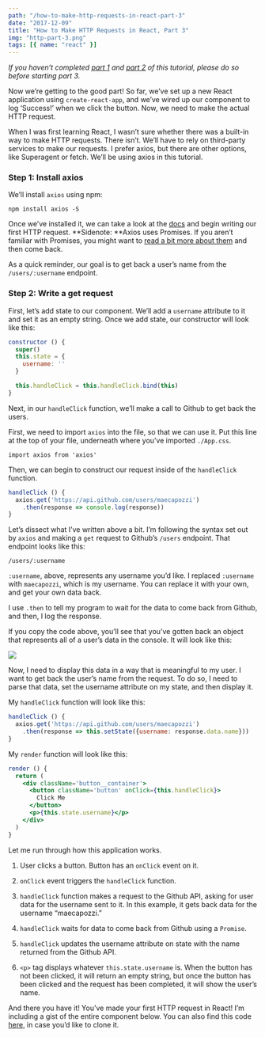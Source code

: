 ```yaml
---
path: "/how-to-make-http-requests-in-react-part-3"
date: "2017-12-09"
title: "How to Make HTTP Requests in React, Part 3"
img: "http-part-3.png"
tags: [{ name: "react" }]
---
```


_If you haven’t completed [part 1](https://medium.com/@MCapoz/tutorial-how-to-make-http-requests-in-react-part-1-f7afa3cd0cc8) and [part 2](https://medium.com/@MCapoz/tutorial-how-to-make-http-requests-in-react-part-2-4cfdba3ec65) of this tutorial, please do so before starting part 3._

Now we’re getting to the good part! So far, we’ve set up a new React application using `create-react-app`, and we’ve wired up our component to log ‘Success!’ when we click the button. Now, we need to make the actual HTTP request.

When I was first learning React, I wasn’t sure whether there was a built-in way to make HTTP requests. There isn’t. We’ll have to rely on third-party services to make our requests. I prefer axios, but there are other options, like Superagent or fetch. We’ll be using axios in this tutorial.

### Step 1: Install axios

We’ll install `axios` using npm:

    npm install axios -S

Once we’ve installed it, we can take a look at the [docs](https://github.com/axios/axios) and begin writing our first HTTP request. **Sidenote: **Axios uses Promises. If you aren’t familiar with Promises, you might want to [read a bit more about them](https://developers.google.com/web/fundamentals/primers/promises) and then come back.

As a quick reminder, our goal is to get back a user’s name from the `/users/:username` endpoint.

### **Step 2: Write a get request**

First, let’s add state to our component. We’ll add a `username` attribute to it and set it as an empty string. Once we add state, our constructor will look like this:

```jsx
constructor () {
  super()
  this.state = {
    username: ''
  }

  this.handleClick = this.handleClick.bind(this)
}
```

Next, in our `handleClick` function, we’ll make a call to Github to get back the users.

First, we need to import `axios` into the file, so that we can use it. Put this line at the top of your file, underneath where you’ve imported `./App.css`.

    import axios from 'axios'

Then, we can begin to construct our request inside of the `handleClick` function.

```js
handleClick () {
  axios.get('https://api.github.com/users/maecapozzi')
    .then(response => console.log(response))
}
```

Let’s dissect what I’ve written above a bit. I’m following the syntax set out by `axios` and making a `get` request to Github’s `/users` endpoint. That endpoint looks like this:

    /users/:username

`:username`, above, represents any username you’d like. I replaced `:username` with `maecapozzi`, which is my username. You can replace it with your own, and get your own data back.

I use `.then` to tell my program to wait for the data to come back from Github, and then, I log the response.

If you copy the code above, you’ll see that you’ve gotten back an object that represents all of a user’s data in the console. It will look like this:

![](https://cdn-images-1.medium.com/max/2802/1*e2fttmE03zeBOmllDoCiEQ.png)

Now, I need to display this data in a way that is meaningful to my user. I want to get back the user’s name from the request. To do so, I need to parse that data, set the username attribute on my state, and then display it.

My `handleClick` function will look like this:

```js
handleClick () {
  axios.get('https://api.github.com/users/maecapozzi')
    .then(response => this.setState({username: response.data.name}))
}
```

My `render` function will look like this:

```jsx
render () {
  return (
    <div className='button__container'>
      <button className='button' onClick={this.handleClick}>
        Click Me
      </button>
      <p>{this.state.username}</p>
    </div>
  )
}
```

Let me run through how this application works.

1. User clicks a button. Button has an `onClick` event on it.

2. `onClick` event triggers the `handleClick` function.

3. `handleClick` function makes a request to the Github API, asking for user data for the username sent to it. In this example, it gets back data for the username “maecapozzi.”

4. `handleClick` waits for data to come back from Github using a `Promise`.

5. `handleClick` updates the username attribute on state with the name returned from the Github API.

6. `<p>` tag displays whatever `this.state.username` is. When the button has not been clicked, it will return an empty string, but once the button has been clicked and the request has been completed, it will show the user’s name.

And there you have it! You’ve made your first HTTP request in React! I’m including a gist of the entire component below. You can also find this code [here](https://github.com/maecapozzi/tutorial-http-requests-in-react), in case you’d like to clone it.
